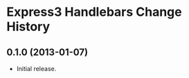 Express3 Handlebars Change History
==================================

0.1.0 (2013-01-07)
------------------

* Initial release.
